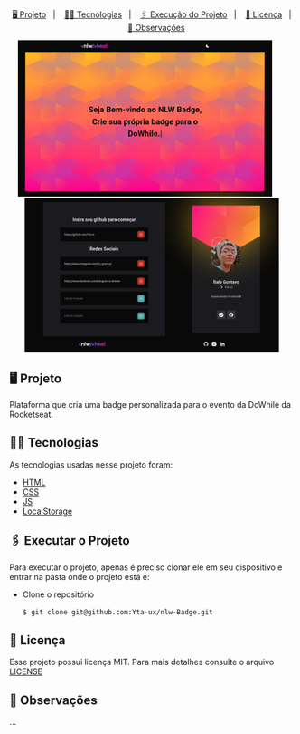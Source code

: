 <p align="center">
      <a href="#-projeto">🖥 Projeto</a>&nbsp;&nbsp;&nbsp;|&nbsp;&nbsp;&nbsp;
      <a href="#-tecnologias">👨‍💻 Tecnologias</a>&nbsp;&nbsp;&nbsp;|&nbsp;&nbsp;&nbsp;
      <a href="#-executar-o-projeto">🖇 Execução do Projeto</a>&nbsp;&nbsp;&nbsp;|&nbsp;&nbsp;&nbsp;
      <a href="#-licença">📃 Licença</a>&nbsp;&nbsp;&nbsp;|&nbsp;&nbsp;&nbsp;
      <a href="#-observações">📌 Observações</a>
</p>

<div align="center">
      <img src=".github/home.png" width="450px"/>&nbsp;&nbsp;&nbsp;&nbsp;&nbsp;&nbsp;
      <img src=".github/generator.png" width="450px"/>
</div>
  

  ## 🖥 Projeto
Plataforma que cria uma badge personalizada para o evento da DoWhile da Rocketseat.

  ## 👨‍💻 Tecnologias
  As tecnologias usadas nesse projeto foram:
  - [HTML](https://developer.mozilla.org/en-US/docs/Web/HTML)
  - [CSS](https://developer.mozilla.org/en-US/docs/Web/CSS)
  - [JS](https://developer.mozilla.org/en-US/docs/Web/JavaScript)
  - [LocalStorage](https://developer.mozilla.org/en-US/docs/Web/API/Window/localStorage)

  ## 🖇 Executar o Projeto
  Para executar o projeto, apenas é preciso clonar ele em seu dispositivo e entrar na pasta onde o projeto está e:

  - Clone o repositório
    
    
      ```bash
      $ git clone git@github.com:Yta-ux/nlw-Badge.git
      ```
  ##  📃 Licença
  Esse projeto possui licença MIT. Para mais detalhes consulte o arquivo [LICENSE](LICENSE.md)

  ## 📌 Observações
  ...
